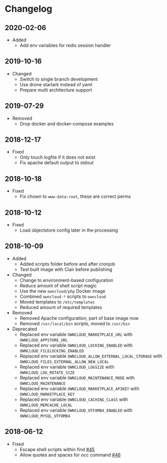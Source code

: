 # Changelog

## 2020-02-06

* Added
  * Add env variables for redis session handler

## 2019-10-16

* Changed
  * Switch to single branch development
  * Use drone starlark instead of yaml
  * Prepare multi architecture support

## 2019-07-29

* Removed
  * Drop docker and docker-compose examples

## 2018-12-17

* Fixed
  * Only touch logfile if it does not exist
  * Fix apache default output to stdout

## 2018-10-18

* Fixed
  * Fix chown to `www-data:root`, these are correct perms

## 2018-10-12

* Fixed
  * Load objectstore config later in the processing

## 2018-10-09

* Added
  * Added scripts folder before and after cronjob
  * Test built image with Clair before publishing
* Changed
  * Change to environment-based configuration
  * Reduce amount of shell script magic
  * Use the new `owncloud/php` Docker image
  * Combined `owncloud-*` scripts to `owncloud`
  * Moved templates to `/etc/templates`
  * Reduced amount of required templates
* Removed
  * Removed Apache configuration, part of base image now
  * Removed `/usr/local/bin` scripts, moved to `/usr/bin`
* Deprecated
  * Replaced env variable `OWNCLOUD_MARKETPLACE_URL` with `OWNCLOUD_APPSTORE_URL`
  * Replaced env variable `OWNCLOUD_LOCKING_ENABLED` with `OWNCLOUD_FILELOCKING_ENABLED`
  * Replaced env variable `OWNCLOUD_ALLOW_EXTERNAL_LOCAL_STORAGE` with `OWNCLOUD_FILES_EXTERNAL_ALLOW_NEW_LOCAL`
  * Replaced env variable `OWNCLOUD_LOGSIZE` with `OWNCLOUD_LOG_ROTATE_SIZE`
  * Replaced env variable `OWNCLOUD_MAINTENANCE_MODE` with `OWNCLOUD_MAINTENANCE`
  * Replaced env variable `OWNCLOUD_MARKETPLACE_APIKEY` with `OWNCLOUD_MARKETPLACE_KEY`
  * Replaced env variable `OWNCLOUD_CACHING_CLASS` with `OWNCLOUD_MEMCACHE_LOCAL`
  * Replaced env variable `OWNCLOUD_UTF8MB4_ENABLED` with `OWNCLOUD_MYSQL_UTF8MB4`

## 2018-06-12

* Fixed
  * Escape shell scripts within find [#45](https://github.com/owncloud-docker/base/issues/45)
  * Allow quotes and spaces for occ command [#46](https://github.com/owncloud-docker/base/issues/46)

